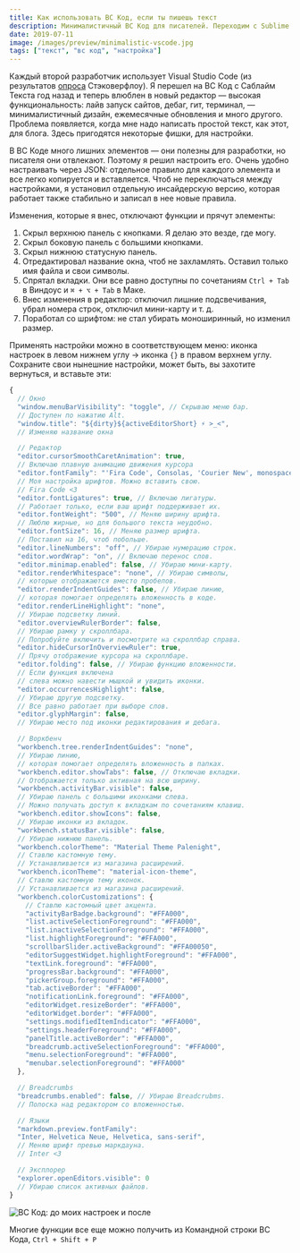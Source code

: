 ```yaml
---
title: Как использовать ВС Код, если ты пишешь текст
description: Минималистичный ВС Код для писателей. Переходим с Sublime Text. Расширения не нужны
date: 2019-07-11
image: /images/preview/minimalistic-vscode.jpg
tags: ["текст", "вс код", "настройка"]
---
```


Каждый второй разработчик использует Visual Studio Code (из результатов
[опроса](https://insights.stackoverflow.com/survey/2019#development-environments-and-tools)
Стэковерфлоу). Я перешел на ВС Код с Саблайм Текста год назад и теперь влюблен в
новый редактор — высокая функциональность: лайв запуск сайтов, дебаг, гит,
терминал, — минималистичный дизайн, ежемесячные обновления и много другого.
Проблема появляется, когда мне надо написать простой текст, как этот, для блога.
Здесь пригодятся некоторые фишки, для настройки.

В ВС Коде много лишних элементов — они полезны для разработки, но писателя они
отвлекают. Поэтому я решил настроить его. Очень удобно настраивать через JSON:
отдельное правило для каждого элемента и все легко копируется и вставляется.
Чтоб не переключаться между настройками, я установил отдельную инсайдерскую
версию, которая работает также стабильно и записал в нее новые правила.

Изменения, которые я внес, отключают функции и прячут элементы:

1. Скрыл верхнюю панель с кнопками. Я делаю это везде, где могу.
2. Скрыл боковую панель с большими кнопками.
3. Скрыл нижнюю статусную панель.
4. Отредактировал название окна, чтоб не захламлять. Оставил только имя файла и
   свои символы.
5. Спрятал вкладки. Они все равно доступны по сочетаниям `Ctrl + Tab` в
   Виндоус и `⌘ + ⌥ + Tab` в Маке.
6. Внес изменения в редактор: отключил лишние подсвечивания, убрал номера строк,
   отключил мини-карту и т. д.
7. Поработал со шрифтом: не стал убирать моноширинный, но изменил размер.

Применять настройки можно в соответствующем меню: иконка настроек в левом нижнем
углу → иконка `{}` в правом верхнем углу. Сохраните свои нынешние настройки,
может быть, вы захотите вернуться, и вставьте эти:

```javascript
{
  // Окно
  "window.menuBarVisibility": "toggle", // Скрываю меню бар.
  // Доступен по нажатию Alt.
  "window.title": "${dirty}${activeEditorShort} ⚡ >_<",
  // Изменяю название окна

  // Редактор
  "editor.cursorSmoothCaretAnimation": true,
  // Включаю плавную анимацию движения курсора
  "editor.fontFamily": "'Fira Code', Consolas, 'Courier New', monospace",
  // Моя настройка шрифтов. Можно вставить свою.
  // Fira Code <3
  "editor.fontLigatures": true, // Включаю лигатуры.
  // Работает только, если ваш шрифт поддерживает их.
  "editor.fontWeight": "500", // Меняю ширину шрифта.
  // Люблю жирные, но для большого текста неудобно.
  "editor.fontSize": 16, // Меняю размер шрифта.
  // Поставил на 16, чтоб побольше.
  "editor.lineNumbers": "off", // Убираю нумерацию строк.
  "editor.wordWrap": "on", // Включаю перенос слов.
  "editor.minimap.enabled": false, // Убираю мини-карту.
  "editor.renderWhitespace": "none", // Убираю символы,
  // которые отображаются вместо пробелов.
  "editor.renderIndentGuides": false, // Убираю линию,
  // которая помогает определять вложенность в коде.
  "editor.renderLineHighlight": "none",
  // Убираю подсветку линий.
  "editor.overviewRulerBorder": false,
  // Убираю рамку у скроллбара.
  // Попробуйте включить и посмотрите на скроллбар справа.
  "editor.hideCursorInOverviewRuler": true,
  // Прячу отображение курсора на скроллбаре.
  "editor.folding": false, // Убираю функцию вложенности.
  // Если функция включена
  // слева можно навести мышкой и увидить иконки.
  "editor.occurrencesHighlight": false,
  // Убираю другую подсветку.
  // Все равно работает при выборе слов.
  "editor.glyphMargin": false,
  // Убираю место под иконки редактирования и дебага.

  // Воркбенч
  "workbench.tree.renderIndentGuides": "none",
  // Убираю линию,
  // которая помогает определять вложенность в папках.
  "workbench.editor.showTabs": false, // Отключаю вкладки.
  // Отображается только активная на всю ширину.
  "workbench.activityBar.visible": false,
  // Убираю панель с большими иконками слева.
  // Можно получать доступ к вкладкам по сочетаниям клавиш.
  "workbench.editor.showIcons": false,
  // Убираю иконки из вкладок.
  "workbench.statusBar.visible": false,
  // Убираю нижнюю панель.
  "workbench.colorTheme": "Material Theme Palenight",
  // Ставлю кастомную тему.
  // Устанавливается из магазина расширений.
  "workbench.iconTheme": "material-icon-theme",
  // Ставлю кастомную тему иконок.
  // Устанавливается из магазина расширений.
  "workbench.colorCustomizations": {
    // Ставлю кастомный цвет акцента.
    "activityBarBadge.background": "#FFA000",
    "list.activeSelectionForeground": "#FFA000",
    "list.inactiveSelectionForeground": "#FFA000",
    "list.highlightForeground": "#FFA000",
    "scrollbarSlider.activeBackground": "#FFA00050",
    "editorSuggestWidget.highlightForeground": "#FFA000",
    "textLink.foreground": "#FFA000",
    "progressBar.background": "#FFA000",
    "pickerGroup.foreground": "#FFA000",
    "tab.activeBorder": "#FFA000",
    "notificationLink.foreground": "#FFA000",
    "editorWidget.resizeBorder": "#FFA000",
    "editorWidget.border": "#FFA000",
    "settings.modifiedItemIndicator": "#FFA000",
    "settings.headerForeground": "#FFA000",
    "panelTitle.activeBorder": "#FFA000",
    "breadcrumb.activeSelectionForeground": "#FFA000",
    "menu.selectionForeground": "#FFA000",
    "menubar.selectionForeground": "#FFA000"
  },

  // Breadcrumbs
  "breadcrumbs.enabled": false, // Убираю Breadcrubms.
  // Полоска над редактором со вложенностью.

  // Языки
  "markdown.preview.fontFamily":
  "Inter, Helvetica Neue, Helvetica, sans-serif",
  // Меняю шрифт превью маркдауна.
  // Inter <3

  // Эксплорер
  "explorer.openEditors.visible": 0
  // Убираю список активных файлов.
}
```

![ВС Код: до моих настроек и после](/images/vscode-transform.jpg)

Многие функции все еще можно получить из Командной строки ВС Кода,
`Ctrl + Shift + P`
